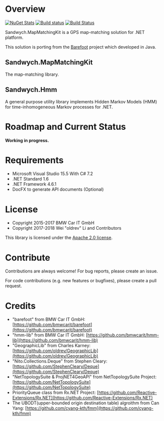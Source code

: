 # Overview

[![NuGet Stats](https://img.shields.io/nuget/v/Sandwych.MapMatchingKit.svg)](https://www.nuget.org/packages/Sandwych.MapMatchingKit) 
[![Build status](https://ci.appveyor.com/api/projects/status/oh77641k0s78g4b2/branch/master?svg=true)](https://ci.appveyor.com/project/oldrev/mapmatchingkit/branch/master)
[![Build Status](https://travis-ci.org/oldrev/mapmatchingkit.svg?branch=master)](https://travis-ci.org/oldrev/mapmatchingkit)

Sandwych.MapMatchingKit is a GPS map-matching solution for .NET platform.

This solution is porting from the [Barefoot](https://github.com/bmwcarit/barefoot) project which developed in Java.

## Sandwych.MapMatchingKit

The map-matching library.

## Sandwych.Hmm

A general purpose utility library implements Hidden Markov Models (HMM) for time-inhomogeneous Markov processes for .NET.

# Roadmap and Current Status

**Working in progress.**

# Requirements

* Microsoft Visual Studio 15.5 With C# 7.2
* .NET Standard 1.6
* .NET Framework 4.6.1
* DocFX to generate API documents (Optional)

# License

* Copyright 2015-2017 BMW Car IT GmbH
* Copyright 2017-2018 Wei "oldrev" Li and Contributors

This library is licensed under the [Apache 2.0 license](http://www.apache.org/licenses/LICENSE-2.0.html).

# Contribute

Contributions are always welcome! For bug reports, please create an issue. 

For code contributions (e.g. new features or bugfixes), please create a pull request.

# Credits

* "barefoot" from BMW Car IT GmbH: [https://github.com/bmwcarit/barefoot](https://github.com/bmwcarit/barefoot)
* "hmm-lib" from BMW Car IT GmbH: [https://github.com/bmwcarit/hmm-lib](https://github.com/bmwcarit/hmm-lib)
* "GeographicLib" from Charles Karney: [https://github.com/oldrev/GeographicLib](https://github.com/oldrev/GeographicLib)
* "Nito.Collections.Deque" from Stephen Cleary: [https://github.com/StephenCleary/Deque](https://github.com/StephenCleary/Deque)
* "NetTopologySuite & ProjNET4GeoAPI" from NetTopologySuite Project: [https://github.com/NetTopologySuite](https://github.com/NetTopologySuite)
* PriorityQueue class from Rx.NET Project: [https://github.com/Reactive-Extensions/Rx.NET](https://github.com/Reactive-Extensions/Rx.NET)
* The UBODT(upper-bounded origin destination table) algroithm from Can Yang: [https://github.com/cyang-kth/fmm](https://github.com/cyang-kth/fmm)
